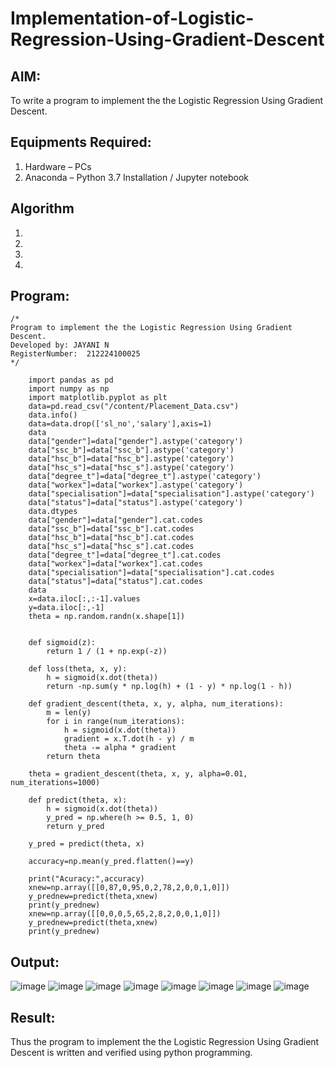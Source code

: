 # Implementation-of-Logistic-Regression-Using-Gradient-Descent

## AIM:
To write a program to implement the the Logistic Regression Using Gradient Descent.

## Equipments Required:
1. Hardware – PCs
2. Anaconda – Python 3.7 Installation / Jupyter notebook

## Algorithm
1. 
2. 
3. 
4. 

## Program:
```
/*
Program to implement the the Logistic Regression Using Gradient Descent.
Developed by: JAYANI N
RegisterNumber:  212224100025
*/
```
        import pandas as pd
        import numpy as np
        import matplotlib.pyplot as plt
        data=pd.read_csv("/content/Placement_Data.csv")
        data.info()
        data=data.drop(['sl_no','salary'],axis=1)
        data
        data["gender"]=data["gender"].astype('category')
        data["ssc_b"]=data["ssc_b"].astype('category')
        data["hsc_b"]=data["hsc_b"].astype('category')
        data["hsc_s"]=data["hsc_s"].astype('category')
        data["degree_t"]=data["degree_t"].astype('category')
        data["workex"]=data["workex"].astype('category')
        data["specialisation"]=data["specialisation"].astype('category')
        data["status"]=data["status"].astype('category')
        data.dtypes
        data["gender"]=data["gender"].cat.codes
        data["ssc_b"]=data["ssc_b"].cat.codes
        data["hsc_b"]=data["hsc_b"].cat.codes
        data["hsc_s"]=data["hsc_s"].cat.codes
        data["degree_t"]=data["degree_t"].cat.codes
        data["workex"]=data["workex"].cat.codes
        data["specialisation"]=data["specialisation"].cat.codes
        data["status"]=data["status"].cat.codes
        data
        x=data.iloc[:,:-1].values
        y=data.iloc[:,-1]
        theta = np.random.randn(x.shape[1])
        
        
        def sigmoid(z):
            return 1 / (1 + np.exp(-z))
        
        def loss(theta, x, y):
            h = sigmoid(x.dot(theta))
            return -np.sum(y * np.log(h) + (1 - y) * np.log(1 - h))
        
        def gradient_descent(theta, x, y, alpha, num_iterations):
            m = len(y)
            for i in range(num_iterations):
                h = sigmoid(x.dot(theta))
                gradient = x.T.dot(h - y) / m
                theta -= alpha * gradient
            return theta  
        
        theta = gradient_descent(theta, x, y, alpha=0.01, num_iterations=1000)
        
        def predict(theta, x):
            h = sigmoid(x.dot(theta))
            y_pred = np.where(h >= 0.5, 1, 0)
            return y_pred
        
        y_pred = predict(theta, x)
        
        accuracy=np.mean(y_pred.flatten()==y)
        
        print("Acuracy:",accuracy)
        xnew=np.array([[0,87,0,95,0,2,78,2,0,0,1,0]])
        y_prednew=predict(theta,xnew)
        print(y_prednew)
        xnew=np.array([[0,0,0,5,65,2,8,2,0,0,1,0]])
        y_prednew=predict(theta,xnew)
        print(y_prednew)

## Output:

![image](https://github.com/user-attachments/assets/bd547041-af4f-4267-80ed-a23a66097ec9)
![image](https://github.com/user-attachments/assets/679b76b4-13e8-481d-a4ae-c8296b641737)
![image](https://github.com/user-attachments/assets/2648ca22-1f7a-424e-b2ff-bbd288b071d4)
![image](https://github.com/user-attachments/assets/211be8db-aa49-4680-8d86-e05ad5d57652)
![image](https://github.com/user-attachments/assets/72a5e3e1-bacb-4feb-bf01-ff1eea88fad1)
![image](https://github.com/user-attachments/assets/b103403c-cf54-44e2-880a-6b3a454a4cfa)
![image](https://github.com/user-attachments/assets/37001684-9482-4982-b764-bdd137089468)
![image](https://github.com/user-attachments/assets/a6ef7477-b52e-42de-aba4-fe3fc20be4b4)



## Result:
Thus the program to implement the the Logistic Regression Using Gradient Descent is written and verified using python programming.

